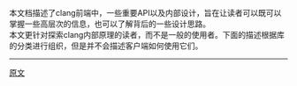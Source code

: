 

本文档描述了clang前端中，一些重要API以及内部设计，旨在让读者可以既可以掌握一些高层次的信息，也可以了解背后的一些设计思路。  
本文更针对探索clang内部原理的读者，而不是一般的使用者。下面的描述根据库的分类进行组织，但是并不会描述客户端如何使用它们。  


---------------------
[原文](https://releases.llvm.org/11.0.0/tools/clang/docs/InternalsManual.html#introduction)
